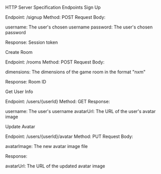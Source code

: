 HTTP Server Specification
Endpoints
Sign Up

Endpoint: /signup
Method: POST
Request Body:

username: The user's chosen username
password: The user's chosen password


Response: Session token

Create Room

Endpoint: /rooms
Method: POST
Request Body:

dimensions: The dimensions of the game room in the format "nxm"


Response: Room ID

Get User Info

Endpoint: /users/{userId}
Method: GET
Response:

username: The user's username
avatarUrl: The URL of the user's avatar image



Update Avatar

Endpoint: /users/{userId}/avatar
Method: PUT
Request Body:

avatarImage: The new avatar image file


Response:

avatarUrl: The URL of the updated avatar image